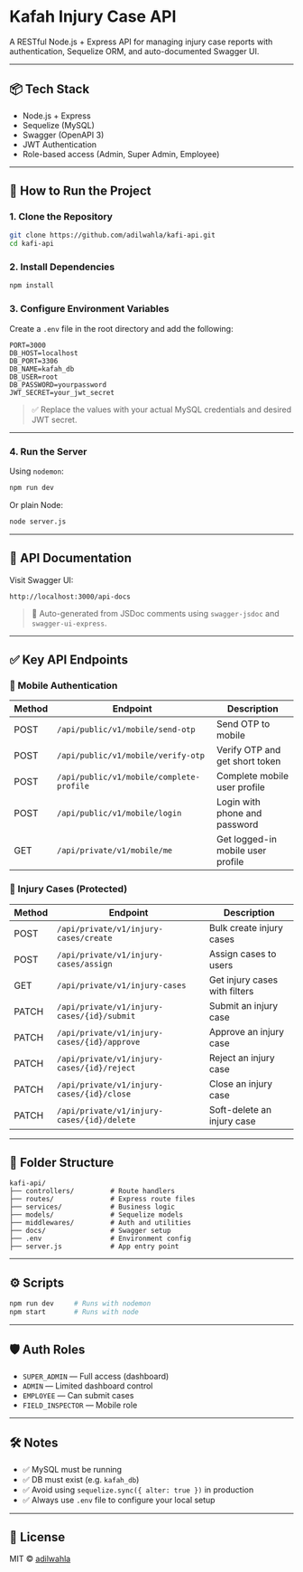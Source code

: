 # Kafah Injury Case API

A RESTful Node.js + Express API for managing injury case reports with authentication, Sequelize ORM, and auto-documented Swagger UI.

---

## 📦 Tech Stack

- Node.js + Express
- Sequelize (MySQL)
- Swagger (OpenAPI 3)
- JWT Authentication
- Role-based access (Admin, Super Admin, Employee)

---

## 🚀 How to Run the Project

### 1. Clone the Repository

```bash
git clone https://github.com/adilwahla/kafi-api.git
cd kafi-api
```

### 2. Install Dependencies

```bash
npm install
```

### 3. Configure Environment Variables

Create a `.env` file in the root directory and add the following:

```env
PORT=3000
DB_HOST=localhost
DB_PORT=3306
DB_NAME=kafah_db
DB_USER=root
DB_PASSWORD=yourpassword
JWT_SECRET=your_jwt_secret
```

> ✅ Replace the values with your actual MySQL credentials and desired JWT secret.

---

### 4. Run the Server

Using `nodemon`:

```bash
npm run dev
```

Or plain Node:

```bash
node server.js
```

---

## 🧪 API Documentation

Visit Swagger UI:

```
http://localhost:3000/api-docs
```

> 📘 Auto-generated from JSDoc comments using `swagger-jsdoc` and `swagger-ui-express`.

---

## ✅ Key API Endpoints

### 🔐 Mobile Authentication

| Method | Endpoint                                   | Description                          |
|--------|--------------------------------------------|--------------------------------------|
| POST   | `/api/public/v1/mobile/send-otp`           | Send OTP to mobile                   |
| POST   | `/api/public/v1/mobile/verify-otp`         | Verify OTP and get short token       |
| POST   | `/api/public/v1/mobile/complete-profile`   | Complete mobile user profile         |
| POST   | `/api/public/v1/mobile/login`              | Login with phone and password        |
| GET    | `/api/private/v1/mobile/me`                | Get logged-in mobile user profile    |

### 🦟 Injury Cases (Protected)

| Method | Endpoint                                         | Description                     |
|--------|--------------------------------------------------|---------------------------------|
| POST   | `/api/private/v1/injury-cases/create`            | Bulk create injury cases        |
| POST   | `/api/private/v1/injury-cases/assign`            | Assign cases to users           |
| GET    | `/api/private/v1/injury-cases`                   | Get injury cases with filters   |
| PATCH  | `/api/private/v1/injury-cases/{id}/submit`       | Submit an injury case           |
| PATCH  | `/api/private/v1/injury-cases/{id}/approve`      | Approve an injury case          |
| PATCH  | `/api/private/v1/injury-cases/{id}/reject`       | Reject an injury case           |
| PATCH  | `/api/private/v1/injury-cases/{id}/close`        | Close an injury case            |
| PATCH  | `/api/private/v1/injury-cases/{id}/delete`       | Soft-delete an injury case      |

---

## 📁 Folder Structure

```
kafi-api/
├── controllers/         # Route handlers
├── routes/              # Express route files
├── services/            # Business logic
├── models/              # Sequelize models
├── middlewares/         # Auth and utilities
├── docs/                # Swagger setup
├── .env                 # Environment config
├── server.js            # App entry point
```

---

## ⚙️ Scripts

```bash
npm run dev     # Runs with nodemon
npm start       # Runs with node
```

---

## 🛡️ Auth Roles

- `SUPER_ADMIN` — Full access (dashboard)
- `ADMIN` — Limited dashboard control
- `EMPLOYEE` — Can submit cases
- `FIELD_INSPECTOR` — Mobile role

---

## 🛠️ Notes

- ✅ MySQL must be running
- ✅ DB must exist (e.g. `kafah_db`)
- ✅ Avoid using `sequelize.sync({ alter: true })` in production
- ✅ Always use `.env` file to configure your local setup

---

## 📄 License

MIT © [adilwahla](https://github.com/adilwahla)